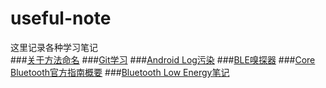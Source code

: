 # useful-note
这里记录各种学习笔记  
###[关于方法命名](https://github.com/pizzanicky/useful-note/blob/master/method_naming.md)
###[Git学习](https://github.com/pizzanicky/useful-note/blob/master/git_learning_notes.md)
###[Android Log污染](https://github.com/pizzanicky/useful-note/blob/master/android_log_pollution.md)
###[BLE嗅探器](https://github.com/pizzanicky/useful-note/blob/master/ble_sniffer.md)
###[Core Bluetooth官方指南概要](https://github.com/pizzanicky/useful-note/blob/master/core_bt_program_guide_note.md)
###[Bluetooth Low Energy笔记](https://github.com/pizzanicky/useful-note/blob/master/ble_note.md)